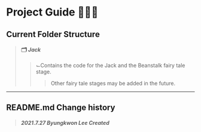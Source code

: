 # Project Guide 🧙🏻‍♂️
## Current Folder Structure
> #### 🗂 *Jack*
> > ⌙Contains the code for the Jack and the Beanstalk fairy tale stage.
> > > Other fairy tale stages may be added in the future.
-------------
## README.md Change history
> ##### *2021.7.27 Byungkwon Lee Created*
